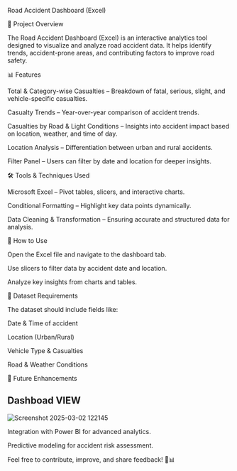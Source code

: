 Road Accident Dashboard (Excel)

📌 Project Overview

The Road Accident Dashboard (Excel) is an interactive analytics tool designed to visualize and analyze road accident data. It helps identify trends, accident-prone areas, and contributing factors to improve road safety.

📊 Features

Total & Category-wise Casualties – Breakdown of fatal, serious, slight, and vehicle-specific casualties.

Casualty Trends – Year-over-year comparison of accident trends.

Casualties by Road & Light Conditions – Insights into accident impact based on location, weather, and time of day.

Location Analysis – Differentiation between urban and rural accidents.

Filter Panel – Users can filter by date and location for deeper insights.

🛠️ Tools & Techniques Used

Microsoft Excel – Pivot tables, slicers, and interactive charts.

Conditional Formatting – Highlight key data points dynamically.

Data Cleaning & Transformation – Ensuring accurate and structured data for analysis.

🚀 How to Use

Open the Excel file and navigate to the dashboard tab.

Use slicers to filter data by accident date and location.

Analyze key insights from charts and tables.


📂 Dataset Requirements

The dataset should include fields like:

Date & Time of accident

Location (Urban/Rural)

Vehicle Type & Casualties

Road & Weather Conditions

🔄 Future Enhancements

## Dashboad VIEW
![Screenshot 2025-03-02 122145](https://github.com/user-attachments/assets/28d3a3ec-4793-44e0-a750-7ef1113ad5f4)


Integration with Power BI for advanced analytics.

Predictive modeling for accident risk assessment.

Feel free to contribute, improve, and share feedback! 🚗📊


